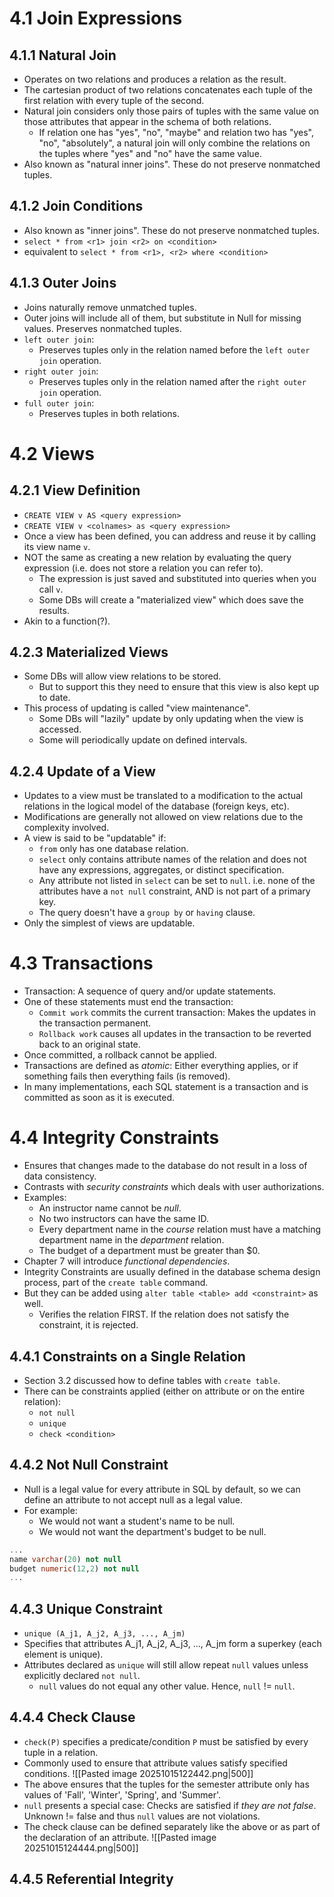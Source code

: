 # 4.1 Join Expressions
## 4.1.1 Natural Join
- Operates on two relations and produces a relation as the result.
- The cartesian product of two relations concatenates each tuple of the first relation with every tuple of the second.
- Natural join considers only those pairs of tuples with the same value on those attributes that appear in the schema of both relations.
	- If relation one has "yes", "no", "maybe" and relation two has "yes", "no", "absolutely", a natural join will only combine the relations on the tuples where "yes" and "no" have the same value.
- Also known as "natural inner joins". These do not preserve nonmatched tuples.
## 4.1.2 Join Conditions
- Also known as "inner joins". These do not preserve nonmatched tuples.
- `select * from <r1> join <r2> on <condition>`
- equivalent to `select * from <r1>, <r2> where <condition>`
## 4.1.3 Outer Joins
- Joins naturally remove unmatched tuples.
- Outer joins will include all of them, but substitute in Null for missing values. Preserves nonmatched tuples.
- `left outer join`:
	- Preserves tuples only in the relation named before the `left outer join` operation.
- `right outer join`:
	- Preserves tuples only in the relation named after the `right outer join` operation.
- `full outer join`:
	- Preserves tuples in both relations.
# 4.2 Views
## 4.2.1 View Definition
- `CREATE VIEW v AS <query expression>`
- `CREATE VIEW v <colnames> as <query expression>`
- Once a view has been defined, you can address and reuse it by calling its view name `v`.
- NOT the same as creating a new relation by evaluating the query expression (i.e. does not store a relation you can refer to).
	- The expression is just saved and substituted into queries when you call `v`.
	- Some DBs will create a "materialized view" which does save the results.
- Akin to a function(?).
## 4.2.3 Materialized Views
- Some DBs will allow view relations to be stored.
	- But to support this they need to ensure that this view is also kept up to date.
- This process of updating is called "view maintenance".
	- Some DBs will "lazily" update by only updating when the view is accessed.
	- Some will periodically update on defined intervals.
## 4.2.4 Update of a View
- Updates to a view must be translated to a modification to the actual relations in the logical model of the database (foreign keys, etc).
- Modifications are generally not allowed on view relations due to the complexity involved.
- A view is said to be "updatable" if:
	- `from` only has one database relation.
	- `select` only contains attribute names of the relation and does not have any expressions, aggregates, or distinct specification.
	- Any attribute not listed in `select` can be set to `null`. i.e. none of the attributes have a `not null` constraint, AND is not part of a primary key.
	- The query doesn't have a `group by` or `having` clause.
- Only the simplest of views are updatable.
# 4.3 Transactions
- Transaction: A sequence of query and/or update statements.
- One of these statements must end the transaction:
	- `Commit work` commits the current transaction: Makes the updates in the transaction permanent.
	- `Rollback work` causes all updates in the transaction to be reverted back to an original state.
- Once committed, a rollback cannot be applied.
- Transactions are defined as *atomic*: Either everything applies, or if something fails then everything fails (is removed).
- In many implementations, each SQL statement is a transaction and is committed as soon as it is executed.
# 4.4 Integrity Constraints
- Ensures that changes made to the database do not result in a loss of data consistency.
- Contrasts with *security constraints* which deals with user authorizations.
- Examples:
	- An instructor name cannot be *null*.
	- No two instructors can have the same ID.
	- Every department name in the *course* relation must have a matching department name in the *department* relation.
	- The budget of a department must be greater than $0.
- Chapter 7 will introduce *functional dependencies*.
- Integrity Constraints are usually defined in the database schema design process, part of the `create table` command.
- But they can be added using `alter table <table> add <constraint>` as well.
	- Verifies the relation FIRST. If the relation does not satisfy the constraint, it is rejected.
## 4.4.1 Constraints on a Single Relation
- Section 3.2 discussed how to define tables with `create table`.
- There can be constraints applied (either on attribute or on the entire relation):
	- `not null`
	- `unique`
	- `check <condition>`
## 4.4.2 Not Null Constraint
- Null is a legal value for every attribute in SQL by default, so we can define an attribute to not accept null as a legal value.
- For example:
	- We would not want a student's name to be null.
	- We would not want the department's budget to be null.
```sql
...
name varchar(20) not null
budget numeric(12,2) not null
...
```
## 4.4.3 Unique Constraint
- `unique (A_j1, A_j2, A_j3, ..., A_jm)`
- Specifies that attributes A_j1, A_j2, A_j3, ..., A_jm form a superkey (each element is unique). 
- Attributes declared as `unique` will still allow repeat `null` values unless explicitly declared `not null`.
	- `null` values do not equal any other value. Hence, `null` != `null`.
## 4.4.4 Check Clause
- `check(P)` specifies a predicate/condition `P` must be satisfied by every tuple in a relation.
- Commonly used to ensure that attribute values satisfy specified conditions.
![[Pasted image 20251015122442.png|500]]
- The above ensures that the tuples for the semester attribute only has values of 'Fall', 'Winter', 'Spring', and 'Summer'.
- `null` presents a special case: Checks are satisfied if *they are not false*. Unknown != false and thus `null` values are not violations.
- The check clause can be defined separately like the above or as part of the declaration of an attribute.
![[Pasted image 20251015124444.png|500]]
## 4.4.5 Referential Integrity
